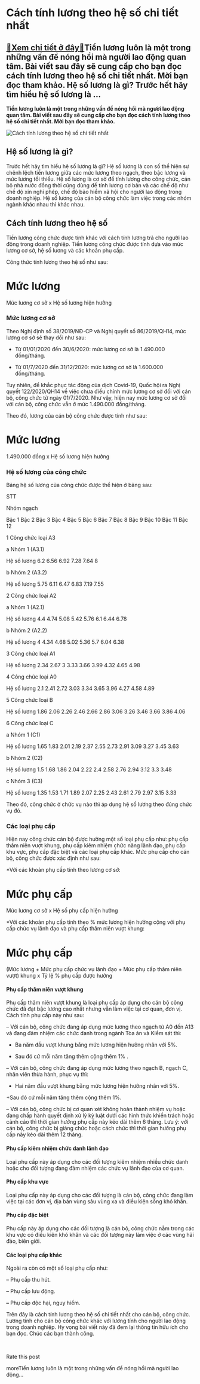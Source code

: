Cách tính lương theo hệ số chi tiết nhất
========================================

[:gift:Xem chi tiết ở đây:gift:](https://hddtvn.com/cach-tinh-luong-theo-he-so-chi-tiet-nhat/)Tiền lương luôn là một trong những vấn đề nóng hổi mà người lao động quan tâm. Bài viết sau đây sẽ cung cấp cho bạn đọc cách tính lương theo hệ số chi tiết nhất. Mời bạn đọc tham khảo. Hệ số lương là gì? Trước hết hãy tìm hiểu hệ số lương là …
---------------------------------------------------------------------------------------------------------------------------------------------------------------------------------------------------------------------------------------------------

**Tiền lương luôn là một trong những vấn đề nóng hổi mà người lao động quan tâm. Bài viết sau đây sẽ cung cấp cho bạn đọc cách tính lương theo hệ số chi tiết nhất. Mời bạn đọc tham khảo.**


![Cách tính lương theo hệ số chi tiết nhất](https://hddtvn.com/wp-content/uploads/2021/01/5f190014bbfcf-e1595473986395.jpg)


**Hệ số lương là gì?**
----------------------


Trước hết hãy tìm hiểu hệ số lương là gì? Hệ số lương là con số thể hiện sự chênh lệch tiền lương giữa các mức lương theo ngạch, theo bậc lương và mức lương tối thiểu. Hệ số lương là cơ sở để tính lương cho công chức, cán bộ nhà nước đồng thời cũng dùng để tính lương cơ bản và các chế độ như chế độ xin nghỉ phép, chế độ bảo hiểm xã hội cho người lao động trong doanh nghiệp. Hệ số lương của cán bộ công chức làm việc trong các nhóm ngành khác nhau thì khác nhau.


**Cách tính lương theo hệ số**
------------------------------


Tiền lương công chức được tính khác với cách tính lương trả cho người lao động trong doanh nghiệp. Tiền lương công chức được tính dựa vào mức lương cơ sở, hệ số lương và các khoản phụ cấp.


Công thức tính lương theo hệ số như sau:





Mức lương
=
Mức lương cơ sở
x
Hệ số lương hiện hưởng



### **Mức lương cơ sở**


Theo Nghị định số 38/2019/NĐ-CP và Nghị quyết số 86/2019/QH14, mức lương cơ sở sẽ thay đổi như sau:


+ Từ 01/01/2020 đến 30/6/2020: mức lương cơ sở là 1.490.000 đồng/tháng.


+ Từ 01/7/2020 đến 31/12/2020: mức lương cơ sở là 1.600.000 đồng/tháng.


Tuy nhiên, để khắc phục tác động của dịch Covid-19, Quốc hội ra Nghị quyết 122/2020/QH14 về việc chưa điều chỉnh mức lương cơ sở đối với cán bộ, công chức từ ngày 01/7/2020. Như vậy, hiện nay mức lương cơ sở đối với cán bộ, công chức vẫn ở mức 1.490.000 đồng/tháng.


Theo đó, lương của cán bộ công chức được tính như sau:





Mức lương
=
1.490.000 đồng
x
Hệ số lương hiện hưởng



### **Hệ số lương của công chức**


Bảng hệ số lương của công chức được thể hiện ở bảng sau:





STT

Nhóm ngạch



Bậc 1
Bậc 2
Bậc 3
Bậc 4
Bậc 5
Bậc 6
Bậc 7
Bậc 8
Bậc 9
Bậc 10
Bậc 11
Bậc 12


1
Công chức loại A3














a
Nhóm 1 (A3.1)















Hệ số lương
6.2
6.56
6.92
7.28
7.64
8








b
Nhóm 2 (A3.2)















Hệ số lương
5.75
6.11
6.47
6.83
7.19
7.55








2
Công chức loại A2














a
Nhóm 1 (A2.1)















Hệ số lương
4.4
4.74
5.08
5.42
5.76
6.1
6.44
6.78






b
Nhóm 2 (A2.2)















Hệ số lương
4
4.34
4.68
5.02
5.36
5.7
6.04
6.38






3
Công chức loại A1















Hệ số lương
2.34
2.67
3
3.33
3.66
3.99
4.32
4.65
4.98





4
Công chức loại A0















Hệ số lương
2.1
2.41
2.72
3.03
3.34
3.65
3.96
4.27
4.58
4.89




5
Công chức loại B















Hệ số lương
1.86
2.06
2.26
2.46
2.66
2.86
3.06
3.26
3.46
3.66
3.86
4.06


6
Công chức loại C














a
Nhóm 1 (C1)















Hệ số lương
1.65
1.83
2.01
2.19
2.37
2.55
2.73
2.91
3.09
3.27
3.45
3.63


b
Nhóm 2 (C2)















Hệ số lương
1.5
1.68
1.86
2.04
2.22
2.4
2.58
2.76
2.94
3.12
3.3
3.48


c
Nhóm 3 (C3)















Hệ số lương
1.35
1.53
1.71
1.89
2.07
2.25
2.43
2.61
2.79
2.97
3.15
3.33



Theo đó, công chức ở chức vụ nào thì áp dụng hệ số lương theo đúng chức vụ đó.


### **Các loại phụ cấp**


Hiện nay công chức cán bộ được hưởng một số loại phụ cấp như: phụ cấp thâm niên vượt khung, phụ cấp kiêm nhiệm chức năng lãnh đạo, phụ cấp khu vực, phụ cấp đặc biệt và các loại phụ cấp khác. Mức phụ cấp cho cán bộ, công chức được xác định như sau:


*Với các khoản phụ cấp tính theo lương cơ sở:





Mức phụ cấp
=
Mức lương cơ sở
x
Hệ số phụ cấp hiện hưởng



*Với các khoản phụ cấp tính theo % mức lương hiện hưởng cộng với phụ cấp chức vụ lãnh đạo và phụ cấp thâm niên vượt khung:





Mức phụ cấp
=
(Mức lương
+
Mức phụ cấp chức vụ lãnh đạo
+
Mức phụ cấp thâm niên vượt) khung
x
Tỷ lệ % phụ cấp được hưởng



#### **Phụ cấp thâm niên vượt khung**


Phụ cấp thâm niên vượt khung là loại phụ cấp áp dụng cho cán bộ công chức đã đạt bậc lương cao nhất nhưng vẫn làm việc tại cơ quan, đơn vị. Cách tính phụ cấp này như sau:


– Với cán bộ, công chức đang áp dụng mức lương theo ngạch từ A0 đến A13 và đang đảm nhiệm các chức danh trong ngành Tòa án và Kiểm sát thì:


+ Ba năm đầu vượt khung bằng mức lương hiện hưởng nhân với 5%.


+ Sau đó cứ mỗi năm tăng thêm cộng thêm 1% .


– Với cán bộ, công chức đang áp dụng mức lương theo ngạch B, ngạch C, nhân viên thừa hành, phục vụ thì:


+ Hai năm đầu vượt khung bằng mức lương hiện hưởng nhân với 5%.


+Sau đó cứ mỗi năm tăng thêm cộng thêm 1%.


– Với cán bộ, công chức bị cơ quan xét không hoàn thành nhiệm vụ hoặc đang chấp hành quyết định xử lý kỷ luật dưới các hình thức khiển trách hoặc cảnh cáo thì thời gian hưởng phụ cấp này kéo dài thêm 6 tháng. Lưu ý: với cán bộ, công chức bị giáng chức hoặc cách chức thì thời gian hưởng phụ cấp này kéo dài thêm 12 tháng.


#### **Phụ cấp kiêm nhiệm chức danh lãnh đạo**


Loại phụ cấp này áp dụng cho các đối tượng kiêm nhiệm nhiều chức danh hoặc cho đối tượng đang đảm nhiệm các chức vụ lãnh đạo của cơ quan.


#### **Phụ cấp khu vực**


Loại phụ cấp này áp dụng cho các đối tượng là cán bộ, công chức đang làm việc tại các đơn vị, địa bàn vùng sâu vùng xa và điều kiện sống khó khăn.


#### **Phụ cấp đặc biệt**


Phụ cấp này áp dụng cho các đối tượng là cán bộ, công chức nằm trong các khu vực có điều kiên khó khăn và các đối tượng này làm việc ở các vùng hải đảo, biên giới.


#### **Các loại phụ cấp khác**


Ngoài ra còn có một số loại phụ cấp như:


– Phụ cấp thu hút.


– Phụ cấp lưu động.


**–** Phụ cấp độc hại, nguy hiểm.


Trên đây là cách tính lương theo hệ số chi tiết nhất cho cán bộ, công chức. Lương tính cho cán bộ công chức khác với lương tính cho người lao động trong doanh nghiệp. Hy vọng bài viết này đã đem lại thông tin hữu ích cho bạn đọc. Chúc các bạn thành công.


 








































Rate this post


moreTiền lương luôn là một trong những vấn đề nóng hổi mà người lao động…

